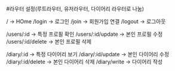 #라우터 설정(루트라우터, 유저라우터, 다이어리 라우터로 나눔)

/ -> HOme
/login -> 로그인
/join -> 회원가입 연결
/logout -> 로그아웃

/users/:id -> 특정 프로필 확인
/users/:id/update -> 본인 프로필 수정
/users/:id/delete -> 본인 프로필 삭제

/diary/:id -> 특정 다이어리 보기
/diary/:id/update -> 본인 다이어리 수정
/diary/:id/delete -> 본인 다이어리 삭제
/diary/write -> 다이어리 작성